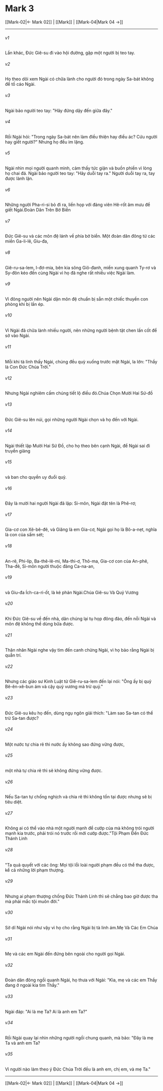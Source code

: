 # Mark 3

[[Mark-02|← Mark 02]] | [[Mark]] | [[Mark-04|Mark 04 →]]
***



###### v1 
Lần khác, Đức Giê-su đi vào hội đường, gặp một người bị teo tay. 

###### v2 
Họ theo dõi xem Ngài có chữa lành cho người đó trong ngày Sa-bát không để tố cáo Ngài. 

###### v3 
Ngài bảo người teo tay: "Hãy đứng dậy đến giữa đây." 

###### v4 
Rồi Ngài hỏi: "Trong ngày Sa-bát nên làm điều thiện hay điều ác? Cứu người hay giết người?" Nhưng họ đều im lặng. 

###### v5 
Ngài nhìn mọi người quanh mình, cảm thấy tức giận và buồn phiền vì lòng họ chai đá. Ngài bảo người teo tay: "Hãy duỗi tay ra." Người duỗi tay ra, tay được lành lặn. 

###### v6 
Những người Pha-ri-si bỏ đi ra, liền họp với đảng viên Hê-rốt âm mưu để giết Ngài.Đoàn Dân Trên Bờ Biển 

###### v7 
Đức Giê-su và các môn đệ lánh về phía bờ biển. Một đoàn dân đông từ các miền Ga-li-lê, Giu-đa, 

###### v8 
Giê-ru-sa-lem, I-đơ-mia, bên kia sông Giô-đanh, miền xung quanh Ty-rơ và Sy-đôn kéo đến cùng Ngài vì họ đã nghe rất nhiều việc Ngài làm. 

###### v9 
Vì đông người nên Ngài dặn môn đệ chuẩn bị sẵn một chiếc thuyền con phòng khi bị lấn ép. 

###### v10 
Vì Ngài đã chữa lành nhiều người, nên những người bệnh tật chen lấn cốt để sờ vào Ngài. 

###### v11 
Mỗi khi tà linh thấy Ngài, chúng đều quỳ xuống trước mặt Ngài, la lớn: "Thầy là Con Đức Chúa Trời." 

###### v12 
Nhưng Ngài nghiêm cấm chúng tiết lộ điều đó.Chúa Chọn Mười Hai Sứ-đồ 

###### v13 
Đức Giê-su lên núi, gọi những người Ngài chọn và họ đến với Ngài. 

###### v14 
Ngài thiết lập Mười Hai Sứ Đồ, cho họ theo bên cạnh Ngài, để Ngài sai đi truyền giảng 

###### v15 
và ban cho quyền uy đuổi quỷ. 

###### v16 
Đây là mười hai người Ngài đã lập: Si-môn, Ngài đặt tên là Phê-rơ; 

###### v17 
Gia-cơ con Xê-bê-đê, và Giăng là em Gia-cơ, Ngài gọi họ là Bô-a-nẹt, nghĩa là con của sấm sét; 

###### v18 
An-rê, Phi-líp, Ba-thê-lê-mi, Ma-thi-ơ, Thô-ma, Gia-cơ con của An-phê, Tha-đê, Si-môn người thuộc đảng Ca-na-an, 

###### v19 
và Giu-đa Ích-ca-ri-ốt, là kẻ phản Ngài.Chúa Giê-su Và Quỷ Vương 

###### v20 
Khi Đức Giê-su về đến nhà, dân chúng lại tụ họp đông đảo, đến nỗi Ngài và môn đệ không thể dùng bữa được. 

###### v21 
Thân nhân Ngài nghe vậy tìm đến canh chừng Ngài, vì họ bảo rằng Ngài bị quẫn trí. 

###### v22 
Nhưng các giáo sư Kinh Luật từ Giê-ru-sa-lem đến lại nói: "Ông ấy bị quỷ Bê-ên-xê-bun ám và cậy quỷ vương mà trừ quỷ." 

###### v23 
Đức Giê-su kêu họ đến, dùng ngụ ngôn giải thích: "Làm sao Sa-tan có thể trừ Sa-tan được? 

###### v24 
Một nước tự chia rẽ thì nước ấy không sao đứng vững được, 

###### v25 
một nhà tự chia rẽ thì sẽ không đứng vững được. 

###### v26 
Nếu Sa-tan tự chống nghịch và chia rẽ thì không tồn tại được nhưng sẽ bị tiêu diệt. 

###### v27 
Không ai có thể vào nhà một người mạnh để cướp của mà không trói người mạnh kia trước, phải trói nó trước rồi mới cướp được."Tội Phạm Đến Đức Thánh Linh 

###### v28 
"Ta quả quyết với các ông: Mọi tội lỗi loài người phạm đều có thể tha được, kể cả những lời phạm thượng. 

###### v29 
Nhưng ai phạm thượng chống Đức Thánh Linh thì sẽ chẳng bao giờ được tha mà phải mắc tội muôn đời." 

###### v30 
Sở dĩ Ngài nói như vậy vì họ cho rằng Ngài bị tà linh ám.Mẹ Và Các Em Chúa 

###### v31 
Mẹ và các em Ngài đến đứng bên ngoài cho người gọi Ngài. 

###### v32 
Đoàn dân đông ngồi quanh Ngài, họ thưa với Ngài: "Kìa, mẹ và các em Thầy đang ở ngoài kia tìm Thầy." 

###### v33 
Ngài đáp: "Ai là mẹ Ta? Ai là anh em Ta?" 

###### v34 
Rồi Ngài quay lại nhìn những người ngồi chung quanh, mà bảo: "Đây là mẹ Ta và anh em Ta? 

###### v35 
Vì người nào làm theo ý Đức Chúa Trời đều là anh em, chị em, và mẹ Ta."

***
[[Mark-02|← Mark 02]] | [[Mark]] | [[Mark-04|Mark 04 →]]
